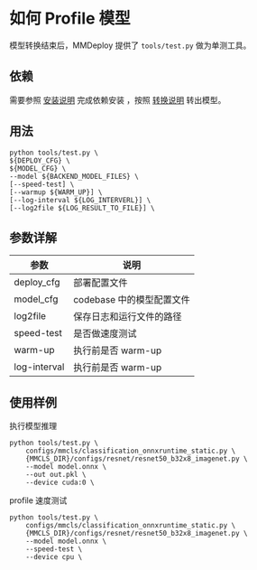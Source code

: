 # 如何 Profile 模型

模型转换结束后，MMDeploy 提供了 `tools/test.py` 做为单测工具。

## 依赖

需要参照 [安装说明](../01-how-to-build/build_from_source.md) 完成依赖安装
，按照 [转换说明](../02-how-to-run/convert_model.md) 转出模型。

## 用法

```shell
python tools/test.py \
${DEPLOY_CFG} \
${MODEL_CFG} \
--model ${BACKEND_MODEL_FILES} \
[--speed-test] \
[--warmup ${WARM_UP}] \
[--log-interval ${LOG_INTERVERL}] \
[--log2file ${LOG_RESULT_TO_FILE}] \
```

## 参数详解

|参数| 说明 |
| ------------ | ----------------------------------- |
| deploy_cfg   | 部署配置文件                         |
| model_cfg    | codebase 中的模型配置文件            |
| log2file     | 保存日志和运行文件的路径              |
| speed-test   | 是否做速度测试                       |
| warm-up      | 执行前是否 warm-up                   |
| log-interval | 执行前是否 warm-up                   |


## 使用样例

执行模型推理
```shell
python tools/test.py \
    configs/mmcls/classification_onnxruntime_static.py \
    {MMCLS_DIR}/configs/resnet/resnet50_b32x8_imagenet.py \
    --model model.onnx \
    --out out.pkl \
    --device cuda:0 \
```

profile 速度测试
```shell
python tools/test.py \
    configs/mmcls/classification_onnxruntime_static.py \
    {MMCLS_DIR}/configs/resnet/resnet50_b32x8_imagenet.py \
    --model model.onnx \
    --speed-test \
    --device cpu \
```
